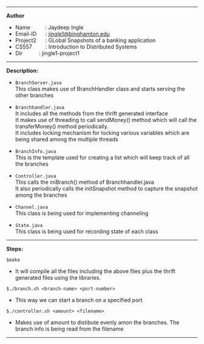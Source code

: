 --------------------------------
**Author**
- Name&nbsp;&nbsp;&nbsp;&nbsp;&nbsp;&nbsp;&nbsp;&nbsp;&nbsp;&nbsp;: Jaydeep Ingle</br>
- Email-ID&nbsp;&nbsp;&nbsp;&nbsp;&nbsp;&nbsp;: jingle1@binghamton.edu</br>
- Project2&nbsp;&nbsp;&nbsp;&nbsp;&nbsp;&nbsp;: GLobal Snapshots of a banking application</br>
- CS557&nbsp;&nbsp;&nbsp;&nbsp;&nbsp;&nbsp;&nbsp;&nbsp;&nbsp;: Introduction to Distributed Systems</br>
- Dir&nbsp;&nbsp;&nbsp;&nbsp;&nbsp;&nbsp;&nbsp;&nbsp;&nbsp;&nbsp;&nbsp;: jingle1-project1</br>

--------------------------------------------------------------------------------------------
**Description:**
- ```BranchServer.java```</br>
This class makes use of BranchHandler class and starts serving the other branches</br>

- ```Branchhandler.java```</br>
It includes all the methods from the thrift generated interface</br>
It makes use of threading to call sendMoney() method which will call the transferMoney() method periodically.</br>
It includes locking mechanism for locking various variables which are being shared among the multiple threads</br>

- ```BranchInfo.java```</br>
This is the template used for creating a list which will keep track of all the branches</br>

- ```Controller.java```</br>
This calls the iniBranch() method of Branchhandler.java</br>
It also periodically calls the initSnapshot method to capture the snapshot among the branches</br>

- ```Channel.java```</br>
This class is being used for implementing channeling</br>

- ```State.java```</br>
This class is being used for recording state of each class</br>

--------------------------------------------------------------------------------------------
**Steps:**

```$make```</br>
- It will compile all the files including the above files plus the thrift generated files using the libraries.</br>

```$./branch.sh <branch-name> <port-number>```</br>
- This way we can start a branch on a specified port</br>

```$./controller.sh <amount> <filename> ```</br>
- Makes use of amount to distibute evenly amon the branches. The branch info is being read from the filename</br>
--------------------------------------------------------------------------------------------

